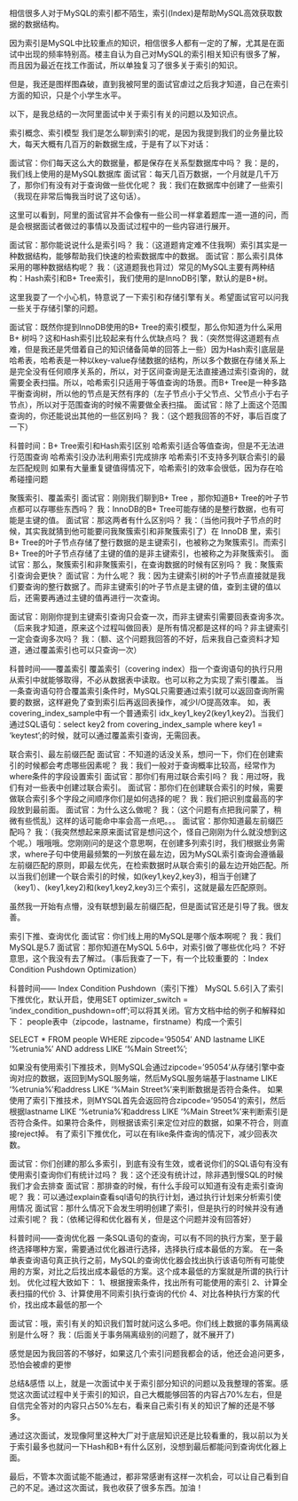 相信很多人对于MySQL的索引都不陌生，索引(Index)是帮助MySQL高效获取数据的数据结构。

因为索引是MySQL中比较重点的知识，相信很多人都有一定的了解，尤其是在面试中出现的频率特别高。楼主自认为自己对MySQL的索引相关知识有很多了解，而且因为最近在找工作面试，所以单独复习了很多关于索引的知识。

但是，我还是图样图森破，直到我被阿里的面试官虐过之后我才知道，自己在索引方面的知识，只是个小学生水平。

以下，是我总结的一次阿里面试中关于索引有关的问题以及知识点。

索引概念、索引模型
我们是怎么聊到索引的呢，是因为我提到我们的业务量比较大，每天大概有几百万的新数据生成，于是有了以下对话：

面试官：你们每天这么大的数据量，都是保存在关系型数据库中吗？ 我：是的，我们线上使用的是MySQL数据库 面试官：每天几百万数据，一个月就是几千万了，那你们有没有对于查询做一些优化呢？ 我：我们在数据库中创建了一些索引（我现在非常后悔我当时说了这句话）。

这里可以看到，阿里的面试官并不会像有一些公司一样拿着题库一道一道的问，而是会根据面试者做过的事情以及面试过程中的一些内容进行展开。

面试官：那你能说说什么是索引吗？ 我：（这道题肯定难不住我啊）索引其实是一种数据结构，能够帮助我们快速的检索数据库中的数据。 面试官：那么索引具体采用的哪种数据结构呢？ 我：（这道题我也背过）常见的MySQL主要有两种结构：Hash索引和B+ Tree索引，我们使用的是InnoDB引擎，默认的是B+树。

这里我耍了一个小心机，特意说了一下索引和存储引擎有关。希望面试官可以问我一些关于存储引擎的问题。

面试官：既然你提到InnoDB使用的B+ Tree的索引模型，那么你知道为什么采用B+ 树吗？这和Hash索引比较起来有什么优缺点吗？ 我：（突然觉得这道题有点难，但是我还是凭借着自己的知识储备简单的回答上一些）因为Hash索引底层是哈希表，哈希表是一种以key-value存储数据的结构，所以多个数据在存储关系上是完全没有任何顺序关系的，所以，对于区间查询是无法直接通过索引查询的，就需要全表扫描。所以，哈希索引只适用于等值查询的场景。而B+ Tree是一种多路平衡查询树，所以他的节点是天然有序的（左子节点小于父节点、父节点小于右子节点），所以对于范围查询的时候不需要做全表扫描。 面试官：除了上面这个范围查询的，你还能说出其他的一些区别吗？ 我：（这个题我回答的不好，事后百度了一下）

科普时间：B+ Tree索引和Hash索引区别 哈希索引适合等值查询，但是不无法进行范围查询 哈希索引没办法利用索引完成排序 哈希索引不支持多列联合索引的最左匹配规则 如果有大量重复键值得情况下，哈希索引的效率会很低，因为存在哈希碰撞问题

聚簇索引、覆盖索引
面试官：刚刚我们聊到B+ Tree ，那你知道B+ Tree的叶子节点都可以存哪些东西吗？ 我：InnoDB的B+ Tree可能存储的是整行数据，也有可能是主键的值。 面试官：那这两者有什么区别吗？ 我：（当他问我叶子节点的时候，其实我就猜到他可能要问我聚簇索引和非聚簇索引了）在 InnoDB 里，索引B+ Tree的叶子节点存储了整行数据的是主键索引，也被称之为聚簇索引。而索引B+ Tree的叶子节点存储了主键的值的是非主键索引，也被称之为非聚簇索引。 面试官：那么，聚簇索引和非聚簇索引，在查询数据的时候有区别吗？ 我：聚簇索引查询会更快？ 面试官：为什么呢？ 我：因为主键索引树的叶子节点直接就是我们要查询的整行数据了。而非主键索引的叶子节点是主键的值，查到主键的值以后，还需要再通过主键的值再进行一次查询。

面试官：刚刚你提到主键索引查询只会查一次，而非主键索引需要回表查询多次。（后来我才知道，原来这个过程叫做回表）是所有情况都是这样的吗？非主键索引一定会查询多次吗？ 我：（额、这个问题我回答的不好，后来我自己查资料才知道，通过覆盖索引也可以只查询一次）

科普时间——覆盖索引 覆盖索引（covering index）指一个查询语句的执行只用从索引中就能够取得，不必从数据表中读取。也可以称之为实现了索引覆盖。 当一条查询语句符合覆盖索引条件时，MySQL只需要通过索引就可以返回查询所需要的数据，这样避免了查到索引后再返回表操作，减少I/O提高效率。 如，表covering_index_sample中有一个普通索引 idx_key1_key2(key1,key2)。当我们通过SQL语句：select key2 from covering_index_sample where key1 = ‘keytest’;的时候，就可以通过覆盖索引查询，无需回表。

联合索引、最左前缀匹配
面试官：不知道的话没关系，想问一下，你们在创建索引的时候都会考虑哪些因素呢？ 我：我们一般对于查询概率比较高，经常作为where条件的字段设置索引 面试官：那你们有用过联合索引吗？ 我：用过呀，我们有对一些表中创建过联合索引。 面试官：那你们在创建联合索引的时候，需要做联合索引多个字段之间顺序你们是如何选择的呢？ 我：我们把识别度最高的字段放到最前面。 面试官：为什么这么做呢？ 我：（这个问题有点把我问蒙了，稍微有些慌乱）这样的话可能命中率会高一点吧。。。 面试官：那你知道最左前缀匹配吗？ 我：（我突然想起来原来面试官是想问这个，怪自己刚刚为什么就没想到这个呢。）哦哦哦。您刚刚问的是这个意思啊，在创建多列索引时，我们根据业务需求，where子句中使用最频繁的一列放在最左边，因为MySQL索引查询会遵循最左前缀匹配的原则，即最左优先，在检索数据时从联合索引的最左边开始匹配。所以当我们创建一个联合索引的时候，如(key1,key2,key3)，相当于创建了（key1）、(key1,key2)和(key1,key2,key3)三个索引，这就是最左匹配原则。

虽然我一开始有点懵，没有联想到最左前缀匹配，但是面试官还是引导了我。很友善。

索引下推、查询优化
面试官：你们线上用的MySQL是哪个版本啊呢？ 我：我们MySQL是5.7 面试官：那你知道在MySQL 5.6中，对索引做了哪些优化吗？ 不好意思，这个我没有去了解过。（事后我查了一下，有一个比较重要的 ：Index Condition Pushdown Optimization）

科普时间—— Index Condition Pushdown（索引下推） MySQL 5.6引入了索引下推优化，默认开启，使用SET optimizer_switch = ‘index_condition_pushdown=off’;可以将其关闭。官方文档中给的例子和解释如下： people表中（zipcode，lastname，firstname）构成一个索引

SELECT * FROM people WHERE zipcode=’95054′ AND lastname LIKE ‘%etrunia%’ AND address LIKE ‘%Main Street%’;

如果没有使用索引下推技术，则MySQL会通过zipcode=’95054’从存储引擎中查询对应的数据，返回到MySQL服务端，然后MySQL服务端基于lastname LIKE ‘%etrunia%’和address LIKE ‘%Main Street%’来判断数据是否符合条件。 如果使用了索引下推技术，则MYSQL首先会返回符合zipcode=’95054’的索引，然后根据lastname LIKE ‘%etrunia%’和address LIKE ‘%Main Street%’来判断索引是否符合条件。如果符合条件，则根据该索引来定位对应的数据，如果不符合，则直接reject掉。 有了索引下推优化，可以在有like条件查询的情况下，减少回表次数。

面试官：你们创建的那么多索引，到底有没有生效，或者说你们的SQL语句有没有使用索引查询你们有统计过吗？ 我：这个还没有统计过，除非遇到慢SQL的时候我们才会去排查 面试官：那排查的时候，有什么手段可以知道有没有走索引查询呢？ 我：可以通过explain查看sql语句的执行计划，通过执行计划来分析索引使用情况 面试官：那什么情况下会发生明明创建了索引，但是执行的时候并没有通过索引呢？ 我：（依稀记得和优化器有关，但是这个问题并没有回答好）

科普时间——查询优化器 一条SQL语句的查询，可以有不同的执行方案，至于最终选择哪种方案，需要通过优化器进行选择，选择执行成本最低的方案。 在一条单表查询语句真正执行之前，MySQL的查询优化器会找出执行该语句所有可能使用的方案，对比之后找出成本最低的方案。这个成本最低的方案就是所谓的执行计划。 优化过程大致如下： 1、根据搜索条件，找出所有可能使用的索引 2、计算全表扫描的代价 3、计算使用不同索引执行查询的代价 4、对比各种执行方案的代价，找出成本最低的那一个

面试官：哦，索引有关的知识我们暂时就问这么多吧。你们线上数据的事务隔离级别是什么呀？ 我：(后面关于事务隔离级别的问题了，就不展开了)

感觉是因为我回答的不够好，如果这几个索引问题我都会的话，他还会追问更多，恐怕会被虐的更惨

总结&感悟
以上，就是一次面试中关于索引部分知识的问题以及我整理的答案。感觉这次面试过程中关于索引的知识，自己大概能够回答的内容占70%左右，但是自信完全答对的内容只占50%左右，看来自己索引有关的知识了解的还是不够多。

通过这次面试，发现像阿里这种大厂对于底层知识还是比较看重的，我以前以为关于索引最多也就问一下Hash和B+有什么区别，没想到最后都能问到查询优化器上面。

最后，不管本次面试能不能通过，都非常感谢有这样一次机会，可以让自己看到自己的不足。通过这次面试，我也收获了很多东西。加油！
